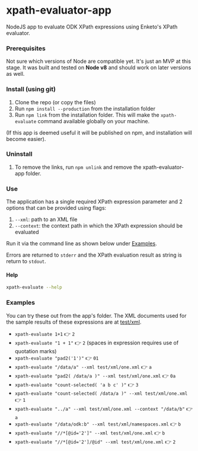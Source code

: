# xpath-evaluator-app
NodeJS app to evaluate ODK XPath expressions using Enketo's XPath evaluator.

### Prerequisites

Not sure which versions of Node are compatible yet. It's just an MVP at this stage. It was built and tested on **Node v8** and should work on later versions as well.

### Install (using git)

1. Clone the repo (or copy the files)
2. Run `npm install --production` from the installation folder
3. Run `npm link` from the installation folder. This will make the `xpath-evaluate` command available globally on your machine.

(If this app is deemed useful it will be published on npm, and installation will become easier).

### Uninstall

1. To remove the links, run `npm unlink` and remove the xpath-evaluator-app folder.

### Use

The application has a single required XPath expression parameter and 2 options that can be provided using flags:

1. `--xml`: path to an XML file 
2. `--context`: the context path in which the XPath expression should be evaluated 

Run it via the command line as shown below under [Examples](#Examples).

Errors are returned to `stderr` and the XPath evaluation result as string is return to `stdout`. 

#### Help

```bash
xpath-evaluate --help
```

### Examples 

You can try these out from the app's folder. The XML documents used for the sample results of these expressions are at [test/xml](./test/xml/).

* `xpath-evaluate 1+1` :point_right: `2`
* `xpath-evaluate "1 + 1"` :point_right: `2` (spaces in expression requires use of quotation marks)
* `xpath-evaluate "pad2('1')"` :point_right: `01`
* `xpath-evaluate "/data/a" --xml test/xml/one.xml` :point_right: `a`
* `xpath-evaluate "pad2( /data/a )" --xml test/xml/one.xml` :point_right: `0a`
* `xpath-evaluate "count-selected( 'a b c' )"` :point_right: `3`
* `xpath-evaluate "count-selected( /data/a )" --xml test/xml/one.xml` :point_right: `1`
* `xpath-evaluate "../a" --xml test/xml/one.xml --context "/data/b"` :point_right: `a`
* `xpath-evaluate "/data/odk:b" --xml test/xml/namespaces.xml` :point_right: `b`
* `xpath-evaluate "//*[@id='2']" --xml test/xml/one.xml` :point_right: `b`
* `xpath-evaluate "//*[@id='2']/@id" --xml test/xml/one.xml` :point_right: `2`
